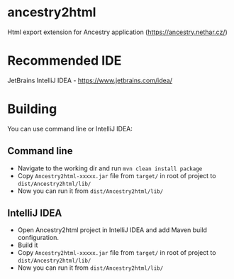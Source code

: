 # ancestry2html
Html export extension for Ancestry application (https://ancestry.nethar.cz/)

# Recommended IDE
JetBrains IntelliJ IDEA - https://www.jetbrains.com/idea/

# Building
You can use command line or IntelliJ IDEA:

## Command line
- Navigate to the working dir and run `mvn clean install package`
- Copy `Ancestry2html-xxxxx.jar` file from `target/` in root of project to `dist/Ancestry2html/lib/`
- Now you can run it from `dist/Ancestry2html/lib/`

## IntelliJ IDEA
- Open Ancestry2html project in IntelliJ IDEA and add Maven build configuration.
- Build it
- Copy `Ancestry2html-xxxxx.jar` file from `target/` in root of project to `dist/Ancestry2html/lib/`
- Now you can run it from `dist/Ancestry2html/lib/`
